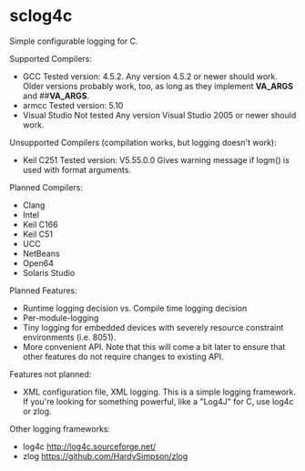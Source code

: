 sclog4c
=======

Simple configurable logging for C.

Supported Compilers:
- GCC
    Tested version: 4.5.2.
    Any version 4.5.2 or newer should work.
    Older versions probably work, too, as long as they implement __VA_ARGS__ and ##__VA_ARGS__.
- armcc
    Tested version: 5.10
- Visual Studio
    Not tested
    Any version Visual Studio 2005 or newer should work.

Unsupported Compilers (compilation works, but logging doesn't work):
- Keil C251
    Tested version: V5.55.0.0
    Gives warning message if logm() is used with format arguments.

Planned Compilers:
- Clang
- Intel
- Keil C166
- Keil C51
- UCC
- NetBeans
- Open64
- Solaris Studio

Planned Features:
- Runtime logging decision vs. Compile time logging decision
- Per-module-logging
- Tiny logging for embedded devices with severely resource constraint environments (i.e. 8051).
- More convenient API.  Note that this will come a bit later to ensure that other features do not require changes to existing API.

Features not planned:
- XML configuration file, XML logging.
  This is a simple logging framework.
  If you're looking for something powerful, like a "Log4J" for C, use log4c or zlog.


Other logging frameworks:
- log4c http://log4c.sourceforge.net/
- zlog https://github.com/HardySimpson/zlog
